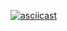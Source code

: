 [![asciicast](https://asciinema.org/connect/bcc75495-9a11-4ec6-9e14-28b7ed4edb95)](https://asciinema.org/connect/bcc75495-9a11-4ec6-9e14-28b7ed4edb95)

